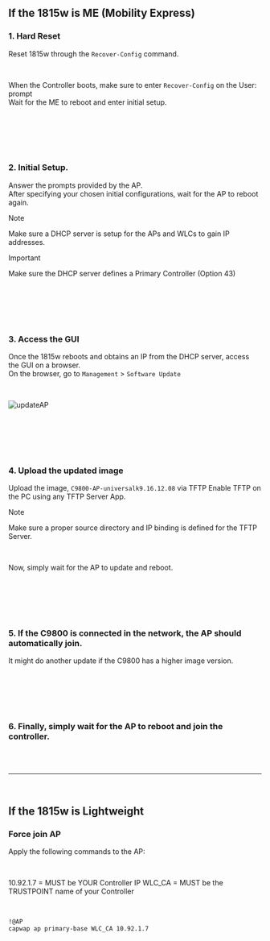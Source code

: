
## If the 1815w is ME (Mobility Express) 
### 1. Hard Reset
Reset 1815w through the `Recover-Config` command.  

<br>

When the Controller boots, make sure to enter `Recover-Config` on the User: prompt  
Wait for the ME to reboot and enter initial setup.

&nbsp;
---
&nbsp;

### 2. Initial Setup.
Answer the prompts provided by the AP.  
After specifying your chosen initial configurations, wait for the AP to reboot again.

> [!NOTE]
> Make sure a DHCP server is setup for the APs and WLCs to gain IP addresses.

> [!IMPORTANT]
> Make sure the DHCP server defines a Primary Controller (Option 43)

&nbsp;
---
&nbsp;

### 3. Access the GUI
Once the 1815w reboots and obtains an IP from the DHCP server, access the GUI on a browser.  
On the browser, go to `Management` > `Software Update`

<br>

![updateAP]("img/updateAP.JPG")

&nbsp;
---
&nbsp;

### 4. Upload the updated image
Upload the image, `C9800-AP-universalk9.16.12.08` via TFTP
Enable TFTP on the PC using any TFTP Server App.  

> [!NOTE]
> Make sure a proper source directory and IP binding is defined for the TFTP Server.

<br>

Now, simply wait for the AP to update and reboot.

&nbsp;
---
&nbsp;

### 5. If the C9800 is connected in the network, the AP should automatically join. 
It might do another update if the C9800 has a higher image version.

&nbsp;
---
&nbsp;

### 6. Finally, simply wait for the AP to reboot and join the controller.

<br>
<br>

---
&nbsp;

## If the 1815w is Lightweight
### Force join AP
Apply the following commands to the AP:

<br>

10.92.1.7 = MUST be YOUR Controller IP
WLC_CA = MUST be the TRUSTPOINT name of your Controller

<br>

~~~
!@AP
capwap ap primary-base WLC_CA 10.92.1.7
~~~
